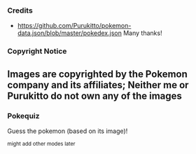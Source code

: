 ### Credits 
- https://github.com/Purukitto/pokemon-data.json/blob/master/pokedex.json
Many thanks!
### Copyright Notice
Images are copyrighted by the Pokemon company and its affiliates; Neither me or Purukitto do not own any of the images
---
### Pokequiz
Guess the pokemon (based on its image)!

<small>might add other modes later</small>